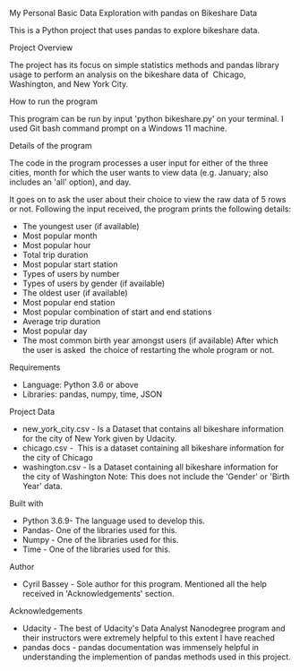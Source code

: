 My Personal Basic Data Exploration with pandas on Bikeshare Data

This is a Python project that uses pandas to explore bikeshare data.


Project Overview

The project has its focus on simple statistics methods and pandas library usage to perform an analysis on the bikeshare data of  Chicago, Washington, and New York City.


How to run the program

This program can be run by input 'python bikeshare.py' on your terminal. I used Git bash command prompt on a Windows 11 machine.


Details of the program

The code in the program processes a user input for either of the three cities, month for which the user wants to view data (e.g. January; also includes an 'all' option), and day.

It goes on to ask the user about their choice to view the raw data of 5 rows or not. Following the input received, the program prints the following details:

- The youngest user (if available)
- Most popular month
- Most popular hour
- Total trip duration
- Most popular start station
- Types of users by number
- Types of users by gender (if available)
- The oldest user (if available)
- Most popular end station
- Most popular combination of start and end stations
- Average trip duration
- Most popular day
- The most common birth year amongst users (if available)
After which the user is asked  the choice of restarting the whole program or not.


Requirements

- Language: Python 3.6 or above
- Libraries: pandas, numpy, time, JSON

Project Data




- new_york_city.csv - Is a Dataset that contains all bikeshare information for the city of New York given by Udacity.
- chicago.csv -  This is a dataset containing all bikeshare information for the city of Chicago 
- washington.csv - Is a Dataset containing all bikeshare information for the city of Washington Note: This does not include the 'Gender' or 'Birth Year' data.




Built with

- Python 3.6.9- The language used to develop this.
- Pandas- One of the libraries used for this.
- Numpy - One of the libraries used for this.
- Time - One of the libraries used for this.

Author

- Cyril Bassey - Sole author for this program. Mentioned all the help received in 'Acknowledgements' section.

Acknowledgements

- Udacity - The best of Udacity's Data Analyst Nanodegree program and their instructors were extremely helpful to this extent I have reached
- pandas docs - pandas documentation was immensely helpful in understanding the implemention of pandas methods used in this project.